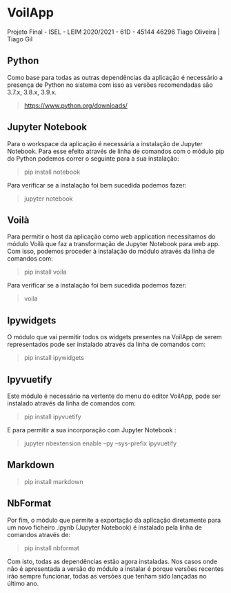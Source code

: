# VoilApp
Projeto Final - ISEL - LEIM 2020/2021 - 61D - 45144 46296
Tiago Oliveira | Tiago Gil

## Python

Como base para todas as outras dependências da aplicação é necessário a
presença de Python no sistema com isso as versões recomendadas são 3.7.x,
3.8.x, 3.9.x.


> https://www.python.org/downloads/


## Jupyter Notebook

Para o workspace da aplicação é necessária a instalação de Jupyter Notebook.
Para esse efeito através de linha de comandos com o módulo pip do Python
podemos correr o seguinte para a sua instalação:

> pip install notebook

Para verificar se a instalação foi bem sucedida podemos fazer:

> jupyter notebook

## Voilà

Para permitir o host da aplicação como web application necessitamos do
módulo Voilà que faz a transformação de Jupyter Notebook para web app.
Com isso, podemos proceder à instalação do módulo através da linha de
comandos com:

> pip install voila

Para verificar se a instalação foi bem sucedida podemos fazer:

> voila


## Ipywidgets

O módulo que vai permitir todos os widgets presentes na VoilApp de serem
representados pode ser instalado através da linha de comandos com:

> pip install ipywidgets

## Ipyvuetify

Este módulo é necessário na vertente do menu do editor VoilApp, pode ser
instalado através da linha de comandos com:

> pip install ipyvuetify

E para permitir a sua incorporação com Jupyter Notebook :

> jupyter nbextension enable –py –sys-prefix ipyvuetify

## Markdown

> pip install markdown

## NbFormat

Por fim, o módulo que permite a exportação da aplicação diretamente para
um novo ficheiro .ipynb (Jupyter Notebook) é instalado pela linha de comandos
através de:

> pip install nbformat

Com isto, todas as dependências estão agora instaladas. Nos casos onde
não é apresentada a versão do módulo a instalar é porque versões recentes
irão sempre funcionar, todas as versões que tenham sido lançadas no último
ano.


